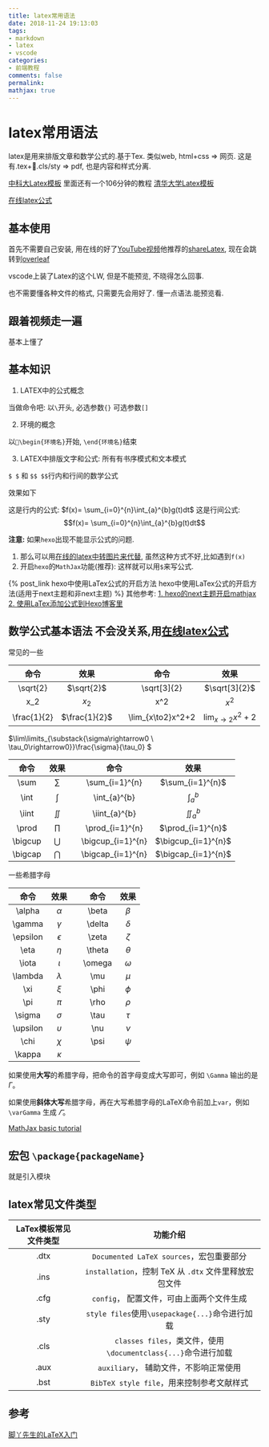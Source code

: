 ```yaml
---
title: latex常用语法
date: 2018-11-24 19:13:03
tags:
- markdown
- latex
- vscode
categories:
- 前端教程
comments: false
permalink:
mathjax: true
---
```


# latex常用语法

latex是用来排版文章和数学公式的.基于Tex. 类似web, html+css => 网页.
这是有.tex+.cls/sty => pdf, 也是内容和样式分离.

[中科大Latex模板](https://github.com/ustctug/ustcthesis) 里面还有一个106分钟的教程
[清华大学Latex模板](https://github.com/xueruini/thuthesis)

[在线latex公式](https://www.codecogs.com/latex/eqneditor.php)

## 基本使用

首先不需要自己安装, 用在线的好了[YouTube视频](https://www.youtube.com/watch?v=RcvSMu9uRfA&list=PLsaRQCHmdZTD3rcrmGsV-AqCfDWJuBDNd)他推荐的[shareLatex](https://www.sharelatex.com/), 现在会跳转到[overleaf](https://www.overleaf.com/)

vscode上装了Latex的这个LW, 但是不能预览, 不晓得怎么回事.

也不需要懂各种文件的格式, 只需要先会用好了. 懂一点语法.能预览看.

## 跟着视频走一遍

基本上懂了

## 基本知识

1. LATEX中的公式概念

当做命令吧: 以`\`开头, 必选参数`{}` 可选参数`[]`

2. 环境的概念

以`\begin{环境名}`开始, `\end{环境名}`结束

3. LATEX中排版文字和公式: 所有有书序模式和文本模式

`$ $` 和 `$$ $$`行内和行间的数学公式

效果如下

这是行内的公式: $f(x)= \sum_{i=0}^{n}\int_{a}^{b}g(t)dt$
这是行间公式:
$$f(x)= \sum_{i=0}^{n}\int_{a}^{b}g(t)dt$$

**注意:** 如果`hexo`出现不能显示公式的问题.

1. 那么可以用[在线的latex中转图片来代替](https://cloud.tencent.com/developer/article/1337897), 虽然这种方式不好,比如遇到`f(x)`
2. 开启`hexo`的`MathJax`功能(推荐): 这样就可以用`$`来写公式.

{% post_link hexo中使用LaTex公式的开启方法 hexo中使用LaTex公式的开启方法(适用于next主题和非next主题) %}
其他参考:
[1. hexo的next主题开启mathjax](https://blog.csdn.net/yexiaohhjk/article/details/82526604)
[2. 使用LaTex添加公式到Hexo博客里](https://www.jianshu.com/p/68e6f82d88b7)

## 数学公式基本语法 不会没关系,用[在线latex公式](https://www.codecogs.com/latex/eqneditor.php)

常见的一些

|命令|效果| | 命令|效果|
|:--:|:--:|:--:|:--:|:--:|
|\sqrt{2}|$\sqrt{2}$||\sqrt[3]{2}|$\sqrt[3]{2}$|
|x_2|$x_2$||x^2|$x^2$|
|\frac{1}{2}|$\frac{1}{2}$||\lim_{x\to2}x^2+2|$\lim_{x\to2}x^2+2$|

$\lim\limits_{\substack{\sigma\rightarrow0 \\
\tau_0\rightarrow0}}\frac{\sigma}{\tau_0} $

|命令|效果| | 命令|效果|
|:--:|:--:|:--:|:--:|:--:|
|\sum|$\sum$||\sum_{i=1}^{n}|$\sum_{i=1}^{n}$|
|\int|$\int$||\int_{a}^{b}|$\int_{a}^{b}$|
|\iint|$\iint$||\iint_{a}^{b}|$\iint_{a}^{b}$|
|\prod|$\prod$||\prod_{i=1}^{n}|$\prod_{i=1}^{n}$|
|\bigcup|$\bigcup$||\bigcup_{i=1}^{n}|$\bigcup_{i=1}^{n}$|
|\bigcap|$\bigcap$||\bigcap_{i=1}^{n}|$\bigcap_{i=1}^{n}$|

一些希腊字母

|命令|效果| | 命令|效果|
|:--:|:--:|:--:|:--:|:--:|
|\alpha|$\alpha$||\beta|$\beta$|
|\gamma|$\gamma$||\delta|$\delta$|
|\epsilon|$\epsilon$||\zeta|$\zeta$|
|\eta|$\eta$||\theta|$\theta$|
|\iota|$\iota$||\omega|$\omega$|
|\lambda|$\lambda$||\mu|$\mu$|
|\xi|$\xi$||\phi|$\phi$|
|\pi|$\pi$||\rho|$\rho$|
|\sigma|$\sigma$||\tau|$\tau$|
|\upsilon|$\upsilon$||\nu|$\nu$|
|\chi|$\chi$||\psi|$\psi$|
|\kappa|$\kappa$||||

如果使用**大写**的希腊字母，把命令的首字母变成大写即可，例如 `\Gamma` 输出的是 $\Gamma$。

如果使用**斜体大写**希腊字母，再在大写希腊字母的LaTeX命令前加上`var`，例如`\varGamma` 生成 $\varGamma$。

[MathJax basic tutorial](https://math.meta.stackexchange.com/questions/5020/mathjax-basic-tutorial-and-quick-reference)

## 宏包 `\package{packageName}`

就是引入模块

## latex常见文件类型

| LaTex模板常见文件类型 | 功能介绍                                                       |
| :-------------------: | :------------------------------------------------------------: |
| .dtx                  | `Documented LaTeX sources`，宏包重要部分                       |
| .ins                  | `installation`，控制 TeX 从 `.dtx` 文件里释放宏包文件          |
| .cfg                  | `config`， 配置文件，可由上面两个文件生成                      |
| .sty                  | `style files`使用`\usepackage{...}`命令进行加载                |
| .cls                  | `classes files`，类文件，使用`\documentclass{...}`命令进行加载 |
| .aux                  | `auxiliary`， 辅助文件，不影响正常使用                         |
| .bst                  | `BibTeX style file`，用来控制参考文献样式                      |

## 参考

[脚丫先生的LaTeX入门](https://blog.csdn.net/shujuelin/article/details/79340373)
